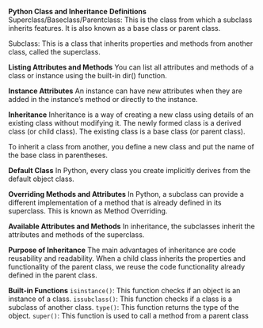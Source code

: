 **Python Class and Inheritance**
**Definitions**
Superclass/Baseclass/Parentclass: This is the class from which a subclass inherits features. It is also known as a base class or parent class.

Subclass: This is a class that inherits properties and methods from another class, called the superclass.

**Listing Attributes and Methods**
You can list all attributes and methods of a class or instance using the built-in dir() function.

**Instance Attributes**
An instance can have new attributes when they are added in the instance’s method or directly to the instance.

**Inheritance**
Inheritance is a way of creating a new class using details of an existing class without modifying it. The newly formed class is a derived class (or child class). The existing class is a base class (or parent class).

To inherit a class from another, you define a new class and put the name of the base class in parentheses.

**Default Class**
In Python, every class you create implicitly derives from the default object class.

**Overriding Methods and Attributes**
In Python, a subclass can provide a different implementation of a method that is already defined in its superclass. This is known as Method Overriding.

**Available Attributes and Methods**
In inheritance, the subclasses inherit the attributes and methods of the superclass.

**Purpose of Inheritance**
The main advantages of inheritance are code reusability and readability. When a child class inherits the properties and functionality of the parent class, we reuse the code functionality already defined in the parent class.

**Built-in Functions**
```isinstance()```: This function checks if an object is an instance of a class.
```issubclass()```: This function checks if a class is a subclass of another class.
```type()```: This function returns the type of the object.
```super()```: This function is used to call a method from a parent class